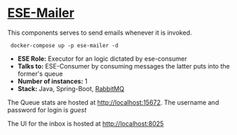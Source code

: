 # [ESE-Mailer](https://github.com/Event-Streaming-Example/ese-mailer)

This components serves to send emails whenever it is invoked.

```shell
 docker-compose up -p ese-mailer -d
```

- **ESE Role:** Executor for an logic dictated by ese-consumer
- **Talks to:** ESE-Consumer by consuming messages the latter puts into the former's queue
- **Number of instances:** 1
- **Stack:** Java, Spring-Boot, [RabbitMQ](https://www.rabbitmq.com/docs/documentation)

The Queue stats are hosted at <http://localhost:15672>. The username and password for login is _guest_

The UI for the inbox is hosted at <http://localhost:8025>
